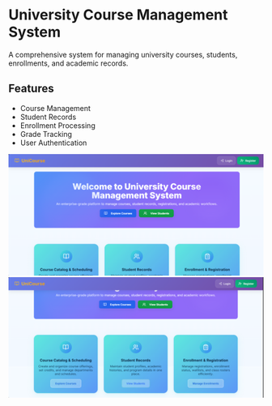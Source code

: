 # University Course Management System

A comprehensive system for managing university courses, students, enrollments, and academic records.

## Features

- Course Management
- Student Records
- Enrollment Processing
- Grade Tracking
- User Authentication

![alt text](image.png)
![alt text](image-1.png)